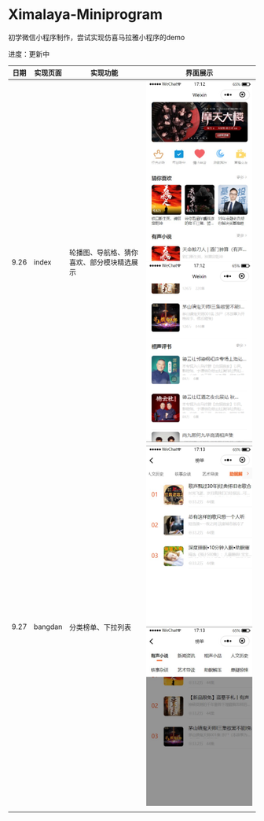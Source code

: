 # Ximalaya-Miniprogram
初学微信小程序制作，尝试实现仿喜马拉雅小程序的demo

进度：更新中

| 日期 | 实现页面 | 实现功能                                   | 界面展示                                                     |
| ---- | -------- | ------------------------------------------ | ------------------------------------------------------------ |
| 9.26 | index    | 轮播图、导航格、猜你喜欢、部分模块精选展示 | <img src="README.assets/1.jpg" alt="1" style="zoom:50%;" /> <img src="README.assets/2.png" alt="2" style="zoom:50%;" /> |
| 9.27 | bangdan  | 分类榜单、下拉列表                         | <img src="README.assets/4.jpg" alt="4" style="zoom:50%;" /><img src="README.assets/3.jpg" alt="3" style="zoom:50%;" /> |
|      |          |                                            |                                                              |



